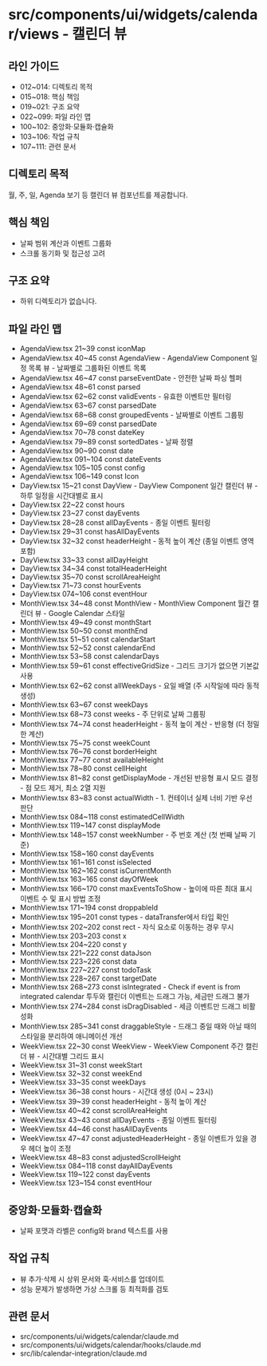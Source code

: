 # src/components/ui/widgets/calendar/views - 캘린더 뷰

## 라인 가이드
- 012~014: 디렉토리 목적
- 015~018: 핵심 책임
- 019~021: 구조 요약
- 022~099: 파일 라인 맵
- 100~102: 중앙화·모듈화·캡슐화
- 103~106: 작업 규칙
- 107~111: 관련 문서

## 디렉토리 목적
월, 주, 일, Agenda 보기 등 캘린더 뷰 컴포넌트를 제공합니다.

## 핵심 책임
- 날짜 범위 계산과 이벤트 그룹화
- 스크롤 동기화 및 접근성 고려

## 구조 요약
- 하위 디렉토리가 없습니다.

## 파일 라인 맵
- AgendaView.tsx 21~39 const iconMap
- AgendaView.tsx 40~45 const AgendaView - AgendaView Component 일정 목록 뷰 - 날짜별로 그룹화된 이벤트 목록
- AgendaView.tsx 46~47 const parseEventDate - 안전한 날짜 파싱 헬퍼
- AgendaView.tsx 48~61 const parsed
- AgendaView.tsx 62~62 const validEvents - 유효한 이벤트만 필터링
- AgendaView.tsx 63~67 const parsedDate
- AgendaView.tsx 68~68 const groupedEvents - 날짜별로 이벤트 그룹핑
- AgendaView.tsx 69~69 const parsedDate
- AgendaView.tsx 70~78 const dateKey
- AgendaView.tsx 79~89 const sortedDates - 날짜 정렬
- AgendaView.tsx 90~90 const date
- AgendaView.tsx 091~104 const dateEvents
- AgendaView.tsx 105~105 const config
- AgendaView.tsx 106~149 const Icon
- DayView.tsx 15~21 const DayView - DayView Component 일간 캘린더 뷰 - 하루 일정을 시간대별로 표시
- DayView.tsx 22~22 const hours
- DayView.tsx 23~27 const dayEvents
- DayView.tsx 28~28 const allDayEvents - 종일 이벤트 필터링
- DayView.tsx 29~31 const hasAllDayEvents
- DayView.tsx 32~32 const headerHeight - 동적 높이 계산 (종일 이벤트 영역 포함)
- DayView.tsx 33~33 const allDayHeight
- DayView.tsx 34~34 const totalHeaderHeight
- DayView.tsx 35~70 const scrollAreaHeight
- DayView.tsx 71~73 const hourEvents
- DayView.tsx 074~106 const eventHour
- MonthView.tsx 34~48 const MonthView - MonthView Component 월간 캘린더 뷰 - Google Calendar 스타일
- MonthView.tsx 49~49 const monthStart
- MonthView.tsx 50~50 const monthEnd
- MonthView.tsx 51~51 const calendarStart
- MonthView.tsx 52~52 const calendarEnd
- MonthView.tsx 53~58 const calendarDays
- MonthView.tsx 59~61 const effectiveGridSize - 그리드 크기가 없으면 기본값 사용
- MonthView.tsx 62~62 const allWeekDays - 요일 배열 (주 시작일에 따라 동적 생성)
- MonthView.tsx 63~67 const weekDays
- MonthView.tsx 68~73 const weeks - 주 단위로 날짜 그룹핑
- MonthView.tsx 74~74 const headerHeight - 동적 높이 계산 - 반응형 (더 정밀한 계산)
- MonthView.tsx 75~75 const weekCount
- MonthView.tsx 76~76 const borderHeight
- MonthView.tsx 77~77 const availableHeight
- MonthView.tsx 78~80 const cellHeight
- MonthView.tsx 81~82 const getDisplayMode - 개선된 반응형 표시 모드 결정 - 점 모드 제거, 최소 2열 지원
- MonthView.tsx 83~83 const actualWidth - 1. 컨테이너 실제 너비 기반 우선 판단
- MonthView.tsx 084~118 const estimatedCellWidth
- MonthView.tsx 119~147 const displayMode
- MonthView.tsx 148~157 const weekNumber - 주 번호 계산 (첫 번째 날짜 기준)
- MonthView.tsx 158~160 const dayEvents
- MonthView.tsx 161~161 const isSelected
- MonthView.tsx 162~162 const isCurrentMonth
- MonthView.tsx 163~165 const dayOfWeek
- MonthView.tsx 166~170 const maxEventsToShow - 높이에 따른 최대 표시 이벤트 수 및 표시 방법 조정
- MonthView.tsx 171~194 const droppableId
- MonthView.tsx 195~201 const types - dataTransfer에서 타입 확인
- MonthView.tsx 202~202 const rect - 자식 요소로 이동하는 경우 무시
- MonthView.tsx 203~203 const x
- MonthView.tsx 204~220 const y
- MonthView.tsx 221~222 const dataJson
- MonthView.tsx 223~226 const data
- MonthView.tsx 227~227 const todoTask
- MonthView.tsx 228~267 const targetDate
- MonthView.tsx 268~273 const isIntegrated - Check if event is from integrated calendar 투두와 캘린더 이벤트는 드래그 가능, 세금만 드래그 불가
- MonthView.tsx 274~284 const isDragDisabled - 세금 이벤트만 드래그 비활성화
- MonthView.tsx 285~341 const draggableStyle - 드래그 중일 때와 아닐 때의 스타일을 분리하여 애니메이션 개선
- WeekView.tsx 22~30 const WeekView - WeekView Component 주간 캘린더 뷰 - 시간대별 그리드 표시
- WeekView.tsx 31~31 const weekStart
- WeekView.tsx 32~32 const weekEnd
- WeekView.tsx 33~35 const weekDays
- WeekView.tsx 36~38 const hours - 시간대 생성 (0시 ~ 23시)
- WeekView.tsx 39~39 const headerHeight - 동적 높이 계산
- WeekView.tsx 40~42 const scrollAreaHeight
- WeekView.tsx 43~43 const allDayEvents - 종일 이벤트 필터링
- WeekView.tsx 44~46 const hasAllDayEvents
- WeekView.tsx 47~47 const adjustedHeaderHeight - 종일 이벤트가 있을 경우 헤더 높이 조정
- WeekView.tsx 48~83 const adjustedScrollHeight
- WeekView.tsx 084~118 const dayAllDayEvents
- WeekView.tsx 119~122 const dayEvents
- WeekView.tsx 123~154 const eventHour

## 중앙화·모듈화·캡슐화
- 날짜 포맷과 라벨은 config와 brand 텍스트를 사용

## 작업 규칙
- 뷰 추가·삭제 시 상위 문서와 훅·서비스를 업데이트
- 성능 문제가 발생하면 가상 스크롤 등 최적화를 검토

## 관련 문서
- src/components/ui/widgets/calendar/claude.md
- src/components/ui/widgets/calendar/hooks/claude.md
- src/lib/calendar-integration/claude.md
